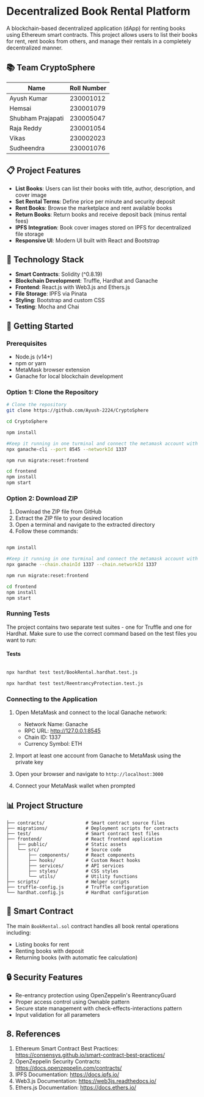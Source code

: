 # Decentralized Book Rental Platform

A blockchain-based decentralized application (dApp) for renting books using Ethereum smart contracts. This project allows users to list their books for rent, rent books from others, and manage their rentals in a completely decentralized manner.

## 📚 Team CryptoSphere

| Name               | Roll Number |
|--------------------|-------------|
| Ayush Kumar       | 230001012  |
| Hemsai           | 230001079    |
| Shubham Prajapati  | 230005047     |
| Raja Reddy          | 230001054     |
| Vikas       | 230002023    |
| Sudheendra       | 230001076    |

## 📋 Project Features

- **List Books**: Users can list their books with title, author, description, and cover image
- **Set Rental Terms**: Define price per minute and security deposit
- **Rent Books**: Browse the marketplace and rent available books
- **Return Books**: Return books and receive deposit back (minus rental fees)
- **IPFS Integration**: Book cover images stored on IPFS for decentralized file storage
- **Responsive UI**: Modern UI built with React and Bootstrap

## 🔧 Technology Stack

- **Smart Contracts**: Solidity (^0.8.19)
- **Blockchain Development**: Truffle, Hardhat and Ganache
- **Frontend**: React.js with Web3.js and Ethers.js
- **File Storage**: IPFS via Pinata
- **Styling**: Bootstrap and custom CSS
- **Testing**: Mocha and Chai

## 🚀 Getting Started

### Prerequisites

- Node.js (v14+)
- npm or yarn
- MetaMask browser extension
- Ganache for local blockchain development

### Option 1: Clone the Repository

```bash
# Clone the repository
git clone https://github.com/Ayush-2224/CryptoSphere

cd CryptoSphere

npm install

#Keep it running in one turminal and connect the metamask account with gaunache
npx ganache-cli --port 8545 --networkId 1337

npm run migrate:reset:frontend

cd frontend
npm install
npm start
```

### Option 2: Download ZIP

1. Download the ZIP file from GitHub
2. Extract the ZIP file to your desired location
3. Open a terminal and navigate to the extracted directory
4. Follow these commands:

```bash

npm install

#Keep it running in one turminal and connect the metamask account with gaunache
npx ganache --chain.chainId 1337 --chain.networkId 1337

npm run migrate:reset:frontend

cd frontend
npm install
npm start
```

### Running Tests

The project contains two separate test suites - one for Truffle and one for Hardhat. Make sure to use the correct command based on the test files you want to run:


#### Tests

```bash

npx hardhat test test/BookRental.hardhat.test.js

npx hardhat test test/ReentrancyProtection.test.js

```

### Connecting to the Application

1. Open MetaMask and connect to the local Ganache network:
   - Network Name: Ganache
   - RPC URL: http://127.0.0.1:8545
   - Chain ID: 1337
   - Currency Symbol: ETH

2. Import at least one account from Ganache to MetaMask using the private key

3. Open your browser and navigate to `http://localhost:3000`

4. Connect your MetaMask wallet when prompted

## 📊 Project Structure

```
├── contracts/               # Smart contract source files
├── migrations/              # Deployment scripts for contracts
├── test/                    # Smart contract test files
├── frontend/                # React frontend application
│   ├── public/              # Static assets
│   └── src/                 # Source code
│       ├── components/      # React components
│       ├── hooks/           # Custom React hooks
│       ├── services/        # API services
│       ├── styles/          # CSS styles
│       └── utils/           # Utility functions
├── scripts/                 # Helper scripts
├── truffle-config.js        # Truffle configuration
└── hardhat.config.js        # Hardhat configuration
```

## 📝 Smart Contract

The main `BookRental.sol` contract handles all book rental operations including:

- Listing books for rent
- Renting books with deposit
- Returning books (with automatic fee calculation)


## 🔒 Security Features

- Re-entrancy protection using OpenZeppelin's ReentrancyGuard
- Proper access control using Ownable pattern
- Secure state management with check-effects-interactions pattern
- Input validation for all parameters

## 8. References

1. Ethereum Smart Contract Best Practices: https://consensys.github.io/smart-contract-best-practices/
2. OpenZeppelin Security Contracts: https://docs.openzeppelin.com/contracts/
3. IPFS Documentation: https://docs.ipfs.io/
4. Web3.js Documentation: https://web3js.readthedocs.io/
5. Ethers.js Documentation: https://docs.ethers.io/ 